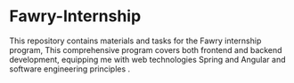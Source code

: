 # Fawry-Internship
This repository contains materials and tasks for the Fawry internship program, This comprehensive program covers both frontend and backend development, equipping me with web technologies Spring and Angular and software engineering principles .

